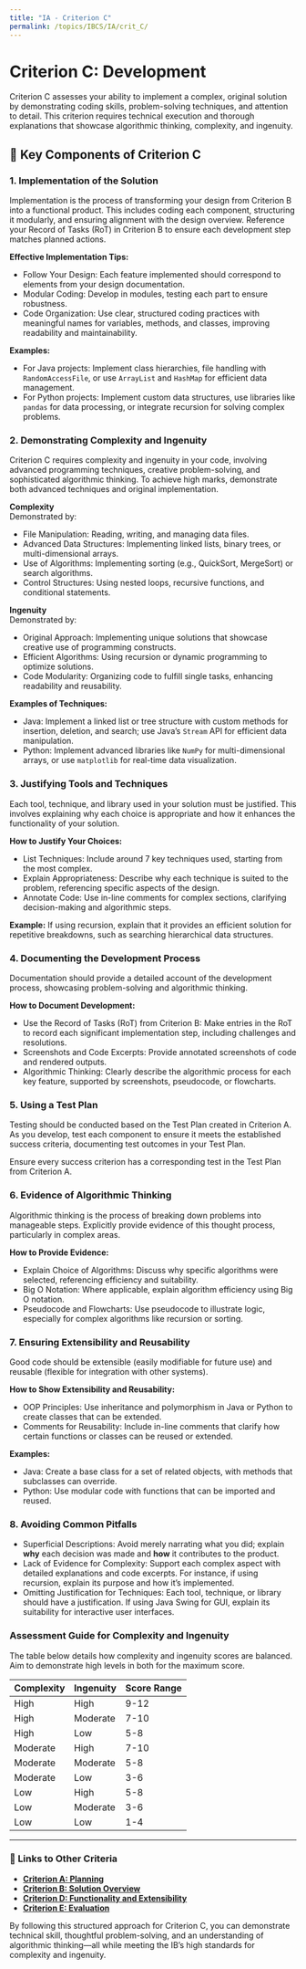 ```yaml
---
title: "IA - Criterion C"
permalink: /topics/IBCS/IA/crit_C/
---
```


# Criterion C: Development

Criterion C assesses your ability to implement a complex, original solution by demonstrating coding skills, problem-solving techniques, and attention to detail. This criterion requires technical execution and thorough explanations that showcase algorithmic thinking, complexity, and ingenuity.

## 🎯 Key Components of Criterion C

### 1. Implementation of the Solution

Implementation is the process of transforming your design from Criterion B into a functional product. This includes coding each component, structuring it modularly, and ensuring alignment with the design overview. Reference your Record of Tasks (RoT) in Criterion B to ensure each development step matches planned actions.

**Effective Implementation Tips:**
- Follow Your Design: Each feature implemented should correspond to elements from your design documentation.
- Modular Coding: Develop in modules, testing each part to ensure robustness.
- Code Organization: Use clear, structured coding practices with meaningful names for variables, methods, and classes, improving readability and maintainability.

**Examples:**
- For Java projects: Implement class hierarchies, file handling with `RandomAccessFile`, or use `ArrayList` and `HashMap` for efficient data management.
- For Python projects: Implement custom data structures, use libraries like `pandas` for data processing, or integrate recursion for solving complex problems.

### 2. Demonstrating Complexity and Ingenuity

Criterion C requires complexity and ingenuity in your code, involving advanced programming techniques, creative problem-solving, and sophisticated algorithmic thinking. To achieve high marks, demonstrate both advanced techniques and original implementation.

**Complexity**  
Demonstrated by:
- File Manipulation: Reading, writing, and managing data files.
- Advanced Data Structures: Implementing linked lists, binary trees, or multi-dimensional arrays.
- Use of Algorithms: Implementing sorting (e.g., QuickSort, MergeSort) or search algorithms.
- Control Structures: Using nested loops, recursive functions, and conditional statements.

**Ingenuity**  
Demonstrated by:
- Original Approach: Implementing unique solutions that showcase creative use of programming constructs.
- Efficient Algorithms: Using recursion or dynamic programming to optimize solutions.
- Code Modularity: Organizing code to fulfill single tasks, enhancing readability and reusability.

**Examples of Techniques:**
- Java: Implement a linked list or tree structure with custom methods for insertion, deletion, and search; use Java’s `Stream` API for efficient data manipulation.
- Python: Implement advanced libraries like `NumPy` for multi-dimensional arrays, or use `matplotlib` for real-time data visualization.

### 3. Justifying Tools and Techniques

Each tool, technique, and library used in your solution must be justified. This involves explaining why each choice is appropriate and how it enhances the functionality of your solution.

**How to Justify Your Choices:**
- List Techniques: Include around 7 key techniques used, starting from the most complex.
- Explain Appropriateness: Describe why each technique is suited to the problem, referencing specific aspects of the design.
- Annotate Code: Use in-line comments for complex sections, clarifying decision-making and algorithmic steps.

**Example:**
If using recursion, explain that it provides an efficient solution for repetitive breakdowns, such as searching hierarchical data structures.

### 4. Documenting the Development Process

Documentation should provide a detailed account of the development process, showcasing problem-solving and algorithmic thinking.

**How to Document Development:**
- Use the Record of Tasks (RoT) from Criterion B: Make entries in the RoT to record each significant implementation step, including challenges and resolutions.
- Screenshots and Code Excerpts: Provide annotated screenshots of code and rendered outputs.
- Algorithmic Thinking: Clearly describe the algorithmic process for each key feature, supported by screenshots, pseudocode, or flowcharts.

### 5. Using a Test Plan

Testing should be conducted based on the Test Plan created in Criterion A. As you develop, test each component to ensure it meets the established success criteria, documenting test outcomes in your Test Plan.

Ensure every success criterion has a corresponding test in the Test Plan from Criterion A.

### 6. Evidence of Algorithmic Thinking

Algorithmic thinking is the process of breaking down problems into manageable steps. Explicitly provide evidence of this thought process, particularly in complex areas.

**How to Provide Evidence:**
- Explain Choice of Algorithms: Discuss why specific algorithms were selected, referencing efficiency and suitability.
- Big O Notation: Where applicable, explain algorithm efficiency using Big O notation.
- Pseudocode and Flowcharts: Use pseudocode to illustrate logic, especially for complex algorithms like recursion or sorting.

### 7. Ensuring Extensibility and Reusability

Good code should be extensible (easily modifiable for future use) and reusable (flexible for integration with other systems).

**How to Show Extensibility and Reusability:**
- OOP Principles: Use inheritance and polymorphism in Java or Python to create classes that can be extended.
- Comments for Reusability: Include in-line comments that clarify how certain functions or classes can be reused or extended.

**Examples:**
- Java: Create a base class for a set of related objects, with methods that subclasses can override.
- Python: Use modular code with functions that can be imported and reused.

### 8. Avoiding Common Pitfalls

- Superficial Descriptions: Avoid merely narrating what you did; explain **why** each decision was made and **how** it contributes to the product.
- Lack of Evidence for Complexity: Support each complex aspect with detailed explanations and code excerpts. For instance, if using recursion, explain its purpose and how it’s implemented.
- Omitting Justification for Techniques: Each tool, technique, or library should have a justification. If using Java Swing for GUI, explain its suitability for interactive user interfaces.

### Assessment Guide for Complexity and Ingenuity

The table below details how complexity and ingenuity scores are balanced. Aim to demonstrate high levels in both for the maximum score.

| **Complexity** | **Ingenuity** | **Score Range** |
|----------------|---------------|-----------------|
| High           | High          | 9-12           |
| High           | Moderate      | 7-10           |
| High           | Low           | 5-8            |
| Moderate       | High          | 7-10           |
| Moderate       | Moderate      | 5-8            |
| Moderate       | Low           | 3-6            |
| Low            | High          | 5-8            |
| Low            | Moderate      | 3-6            |
| Low            | Low           | 1-4            |

---

### 🔗 Links to Other Criteria

- **[Criterion A: Planning](/topics/IBCS/IA/crit_C/)**
- **[Criterion B: Solution Overview](/topics/IBCS/IA/crit_B/)**
- **[Criterion D: Functionality and Extensibility](/topics/IBCS/IA/crit_D/)**
- **[Criterion E: Evaluation](/topics/IBCS/IA/crit_E/)**

By following this structured approach for Criterion C, you can demonstrate technical skill, thoughtful problem-solving, and an understanding of algorithmic thinking—all while meeting the IB’s high standards for complexity and ingenuity.
